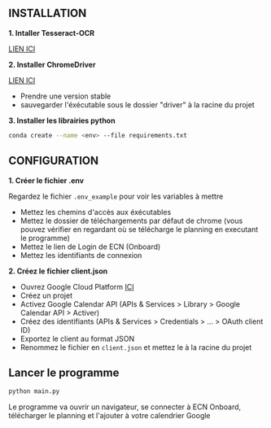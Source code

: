 ## INSTALLATION

**1. Intaller Tesseract-OCR**

[LIEN ICI](https://stackoverflow.com/questions/50951955/pytesseract-tesseractnotfound-error-tesseract-is-not-installed-or-its-not-i)


**2. Installer ChromeDriver**

[LIEN ICI](https://googlechromelabs.github.io/chrome-for-testing/)

- Prendre une version stable
- sauvegarder l'éxécutable sous le dossier "driver" à la racine du projet

**3. Installer les librairies python**

```bash
conda create --name <env> --file requirements.txt
```

## CONFIGURATION

**1. Créer le fichier .env**

Regardez le fichier `.env_example` pour voir les variables à mettre

- Mettez les chemins d'accès aux éxécutables
- Mettez le dossier de téléchargements par défaut de chrome (vous pouvez vérifier en regardant où se télécharge le planning en executant le programme)
- Mettez le lien de Login de ECN (Onboard)
- Mettez les identifiants de connexion

**2. Créez le fichier client.json**

- Ouvrez Google Cloud Platform [ICI](https://console.cloud.google.com/) 
- Créez un projet
- Activez Google Calendar API (APIs & Services > Library > Google Calendar API > Activer)
- Créez des identifiants (APIs & Services > Credentials > ... > OAuth client ID)
- Exportez le client au format JSON
- Renommez le fichier en `client.json` et mettez le à la racine du projet

## Lancer le programme

```bash
python main.py
```

Le programme va ouvrir un navigateur, se connecter à ECN Onboard, télécharger le planning et l'ajouter à votre calendrier Google




